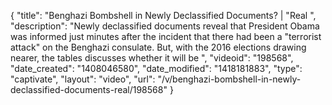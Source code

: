 {
    "title": "Benghazi Bombshell in Newly Declassified Documents? | \"Real ",
    "description": "Newly declassified documents reveal that President Obama was informed just minutes after the incident that there had been a \"terrorist attack\" on the Benghazi consulate. But, with the 2016 elections drawing nearer, the tables discusses whether it will be ",
    "videoid": "198568",
    "date_created": "1408046580",
    "date_modified": "1418181883",
    "type": "captivate",
    "layout": "video",
    "url": "\/v\/benghazi-bombshell-in-newly-declassified-documents-real\/198568"
}